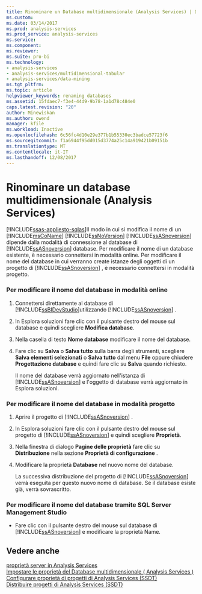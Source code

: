 ```yaml
---
title: Rinominare un Database multidimensionale (Analysis Services) | Documenti Microsoft
ms.custom: 
ms.date: 03/14/2017
ms.prod: analysis-services
ms.prod_service: analysis-services
ms.service: 
ms.component: 
ms.reviewer: 
ms.suite: pro-bi
ms.technology:
- analysis-services
- analysis-services/multidimensional-tabular
- analysis-services/data-mining
ms.tgt_pltfrm: 
ms.topic: article
helpviewer_keywords: renaming databases
ms.assetid: 15fdaec7-f3e4-44d9-9b78-1a1d78c484e0
caps.latest.revision: "20"
author: Minewiskan
ms.author: owend
manager: kfile
ms.workload: Inactive
ms.openlocfilehash: 6c56fc4d10e29e377b1b55330ec3badce57723f6
ms.sourcegitcommit: f1a6944f95dd015d3774a25c14a919421b09151b
ms.translationtype: MT
ms.contentlocale: it-IT
ms.lasthandoff: 12/08/2017
---
```

# <a name="rename-a-multidimensional-database-analysis-services"></a>Rinominare un database multidimensionale (Analysis Services)
[!INCLUDE[ssas-appliesto-sqlas](../../includes/ssas-appliesto-sqlas.md)]Il modo in cui si modifica il nome di un [!INCLUDE[msCoName](../../includes/msconame-md.md)] [!INCLUDE[ssNoVersion](../../includes/ssnoversion-md.md)] [!INCLUDE[ssASnoversion](../../includes/ssasnoversion-md.md)] dipende dalla modalità di connessione al database di [!INCLUDE[ssASnoversion](../../includes/ssasnoversion-md.md)] database. Per modificare il nome di un database esistente, è necessario connettersi in modalità online. Per modificare il nome del database in cui verranno create istanze degli oggetti di un progetto di [!INCLUDE[ssASnoversion](../../includes/ssasnoversion-md.md)] , è necessario connettersi in modalità progetto.  
  
### <a name="to-change-the-database-name-in-online-mode"></a>Per modificare il nome del database in modalità online  
  
1.  Connettersi direttamente al database di [!INCLUDE[ssBIDevStudio](../../includes/ssbidevstudio-md.md)]utilizzando [!INCLUDE[ssASnoversion](../../includes/ssasnoversion-md.md)] .  
  
2.  In Esplora soluzioni fare clic con il pulsante destro del mouse sul database e quindi scegliere **Modifica database**.  
  
3.  Nella casella di testo **Nome database** modificare il nome del database.  
  
4.  Fare clic su **Salva** o **Salva tutto** sulla barra degli strumenti, scegliere **Salva elementi selezionati** o **Salva tutto** dal menu **File** oppure chiudere **Progettazione database** e quindi fare clic su **Salva** quando richiesto.  
  
     Il nome del database verrà aggiornato nell'istanza di [!INCLUDE[ssASnoversion](../../includes/ssasnoversion-md.md)] e l'oggetto di database verrà aggiornato in Esplora soluzioni.  
  
### <a name="to-change-the-database-name-in-project-mode"></a>Per modificare il nome del database in modalità progetto  
  
1.  Aprire il progetto di [!INCLUDE[ssASnoversion](../../includes/ssasnoversion-md.md)] .  
  
2.  In Esplora soluzioni fare clic con il pulsante destro del mouse sul progetto di [!INCLUDE[ssASnoversion](../../includes/ssasnoversion-md.md)] e quindi scegliere **Proprietà**.  
  
3.  Nella finestra di dialogo **Pagine delle proprietà** fare clic su **Distribuzione** nella sezione **Proprietà di configurazione** .  
  
4.  Modificare la proprietà **Database** nel nuovo nome del database.  
  
     La successiva distribuzione del progetto di [!INCLUDE[ssASnoversion](../../includes/ssasnoversion-md.md)] verrà eseguita per questo nuovo nome di database. Se il database esiste già, verrà sovrascritto.  
  
### <a name="to-change-the-database-name-using-sql-server-management-studio"></a>Per modificare il nome del database tramite SQL Server Management Studio  
  
-   Fare clic con il pulsante destro del mouse sul database di [!INCLUDE[ssASnoversion](../../includes/ssasnoversion-md.md)] e modificare la proprietà Name.  
  
## <a name="see-also"></a>Vedere anche  
 [proprietà server in Analysis Services](../../analysis-services/server-properties/server-properties-in-analysis-services.md)   
 [Impostare le proprietà del Database multidimensionale &#40; Analysis Services &#41;](../../analysis-services/multidimensional-models/set-multidimensional-database-properties-analysis-services.md)   
 [Configurare proprietà di progetti di Analysis Services &#40;SSDT&#41;](../../analysis-services/multidimensional-models/configure-analysis-services-project-properties-ssdt.md)   
 [Distribuire progetti di Analysis Services &#40;SSDT&#41;](../../analysis-services/multidimensional-models/deploy-analysis-services-projects-ssdt.md)  
  
  
